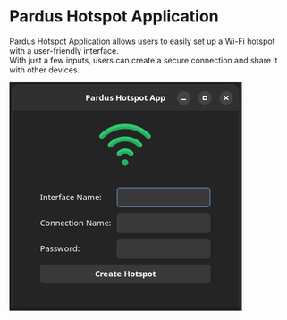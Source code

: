 # Pardus Hotspot Application

Pardus Hotspot Application allows users to easily set up a Wi-Fi hotspot with a user-friendly interface.   
With just a few inputs, users can create a secure connection and share it with
other devices.   

![Pardus Hotspot App](img/hotspot-app.png)

